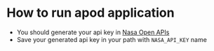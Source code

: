 # How to run apod application

- You should generate your api key in [Nasa Open APIs](https://api.nasa.gov/)
- Save your generated api key in your path with `NASA_API_KEY` name
